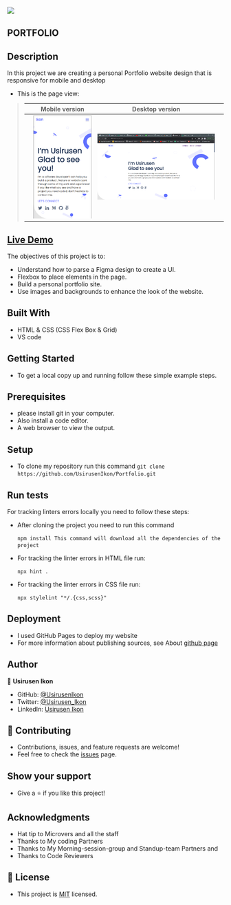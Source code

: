 ![](https://img.shields.io/badge/Microverse-blueviolet)

## PORTFOLIO

## Description
   In this project we are creating a personal Portfolio website design that is responsive for mobile and desktop
 
   - This is the page view:
   
> |     | Mobile version                             | Desktop version                            |     |
> | --- | ------------------------------------------ | -------------------------------------------| --- |
> |     | ![screenshot](asset/mobile-screenshot.png) | ![screenshot](asset/desktop-screenshot.png)|     |

   
   
## <a href="https://usirusenikon.github.io/Portfolio/">Live Demo</a>
     
   The objectives of this project is to:
    
   - Understand how to parse a Figma design to create a UI.
   - Flexbox to place elements in the page.
   - Build a personal portfolio site.
   - Use images and backgrounds to enhance the look of the website.

## Built With
   - HTML & CSS (CSS Flex Box & Grid)
   - VS code
   
## Getting Started
   - To get a local copy up and running follow these simple example steps.
   
## Prerequisites
   - please install git in your computer.
   - Also install a code editor.
   - A web browser to view the output.
   
## Setup
   - To clone my repository run this command `git clone https://github.com/UsirusenIkon/Portfolio.git`  

## Run tests
   For tracking linters errors locally you need to follow these steps:

   - After cloning the project you need to run this command

         npm install This command will download all the dependencies of the project

   - For tracking the linter errors in HTML file run:

         npx hint .

   - For tracking the linter errors in CSS file run:

         npx stylelint "*/.{css,scss}"

## Deployment
   - I used GitHub Pages to deploy my website
   - For more information about publishing sources, see About [github page](https://docs.github.com/en/pages/getting-started-with-github-pages/about-github-pages#publishing-sources-for-github-pages-sites)

## Author
   👤 **Usirusen Ikon**
   - GitHub: [@UsirusenIkon](https://github.com/UsirusenIkon)
   - Twitter: [@Usirusen_Ikon](https://twitter.com/Usirusen_Ikon)
   - LinkedIn: [Usirusen Ikon](https://www.linkedin.com/in/usirusen-ikon-775855174/)

## 🤝 Contributing
   - Contributions, issues, and feature requests are welcome!
   - Feel free to check the [issues](https://github.com/issues) page.

## Show your support
   - Give a ⭐️ if you like this project!

## Acknowledgments
   - Hat tip to Microvers and all the staff
   - Thanks to My coding Partners
   - Thanks to My Morning-session-group and Standup-team Partners and
   - Thanks to Code Reviewers

## 📝 License
   - This project is [MIT](https://github.com/UsirusenIkon/Portfolio/blob/main/LICENSE) licensed.
